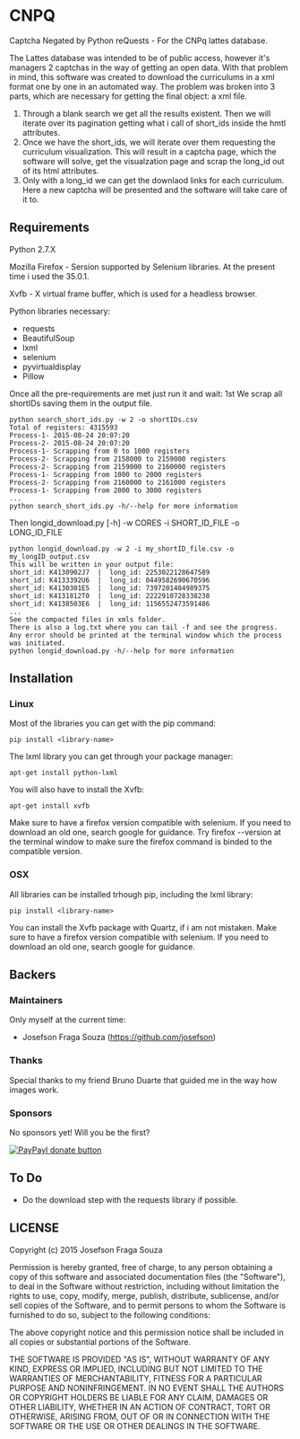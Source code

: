# CNPQ
Captcha Negated by Python reQuests - For the CNPq lattes database.

The Lattes database was intended to be of public access, however it's managers 2 captchas in the way of getting an open data. With that problem in mind, this software was created to download the curriculums in a xml format one by one in an automated way.
The problem was broken into 3 parts, which are necessary for getting the final object: a xml file.
1. Through a blank search we get all the results existent. Then we will iterate over its pagination getting what i call of short_ids inside the hmtl attributes.
2. Once we have the short_ids, we will iterate over them requesting the curriculum visualization. This will result in a captcha page, which the software will solve, get the visualzation page and scrap the long_id out of its html attributes.
3. Only with a long_id we can get the downlaod links for each curriculum. Here a new captcha will be presented and the software will take care of it to.


## Requirements
Python 2.7.X

Mozilla Firefox - Sersion supported by Selenium libraries. At the present time i used the 35.0.1.

Xvfb - X virtual frame buffer, which is used for a headless browser.

Python libraries necessary:
* requests
* BeautifulSoup
* lxml
* selenium
* pyvirtualdisplay
* Pillow

Once all the pre-requirements are met just run it and wait:
1st We scrap all shortIDs saving them in the output file.
```
python search_short_ids.py -w 2 -o shortIDs.csv
Total of registers: 4315593
Process-1- 2015-08-24 20:07:20
Process-2- 2015-08-24 20:07:20
Process-1- Scrapping from 0 to 1000 registers
Process-2- Scrapping from 2158000 to 2159000 registers
Process-2- Scrapping from 2159000 to 2160000 registers
Process-1- Scrapping from 1000 to 2000 registers
Process-2- Scrapping from 2160000 to 2161000 registers
Process-1- Scrapping from 2000 to 3000 registers
...
python search_short_ids.py -h/--help for more information
```
Then longid_download.py [-h] -w CORES -i SHORT_ID_FILE -o LONG_ID_FILE
```
python longid_download.py -w 2 -i my_shortID_file.csv -o my_longID_output.csv
This will be written in your output file:
short_id: K4130902J7  |  long_id: 2253022128647589
short_id: K4133392U6  |  long_id: 0449582690670596
short_id: K4130301E5  |  long_id: 7397201484989375
short_id: K4131812T0  |  long_id: 2222910728338238
short_id: K4138503E6  |  long_id: 1156552473591486
...
See the compacted files in xmls folder.
There is also a log.txt where you can tail -f and see the progress.
Any error should be printed at the terminal window which the process was initiated.
python longid_download.py -h/--help for more information
```


## Installation

### Linux
Most of the libraries you can get with the pip command:
```
pip install <library-name>
```
The lxml library you can get through your package manager:
```
apt-get install python-lxml
```
You will also have to install the Xvfb:
```
apt-get install xvfb
```
Make sure to have a firefox version compatible with selenium. If you need to download an old one, search google for guidance.
Try firefox --version at the terminal window to make sure the firefox command is binded to the compatible version.

### OSX
All libraries can be installed trhough pip, including the lxml library:
```
pip install <library-name>
```
You can install the Xvfb package with Quartz, if i am not mistaken.
Make sure to have a firefox version compatible with selenium. If you need to download an old one, search google for guidance.


## Backers

### Maintainers

Only myself at the current time: 

- Josefson Fraga Souza (https://github.com/josefson)

### Thanks

Special thanks to my friend Bruno Duarte that guided me in the way how images work.

### Sponsors

No sponsors yet! Will you be the first?

[![PayPayl donate button](https://img.shields.io/badge/paypal-donate-yellow.svg)](https://www.paypal.com/cgi-bin/webscr?cmd=_s-xclick&hosted_button_id=WA7DVSWHPZLBE "Donate to this project using Paypal")


## To Do
* Do the download step with the requests library if possible.


## LICENSE
Copyright (c) 2015 Josefson Fraga Souza

Permission is hereby granted, free of charge, to any person obtaining a copy
of this software and associated documentation files (the "Software"), to deal
in the Software without restriction, including without limitation the rights
to use, copy, modify, merge, publish, distribute, sublicense, and/or sell
copies of the Software, and to permit persons to whom the Software is
furnished to do so, subject to the following conditions:

The above copyright notice and this permission notice shall be included in
all copies or substantial portions of the Software.

THE SOFTWARE IS PROVIDED "AS IS", WITHOUT WARRANTY OF ANY KIND, EXPRESS OR
IMPLIED, INCLUDING BUT NOT LIMITED TO THE WARRANTIES OF MERCHANTABILITY,
FITNESS FOR A PARTICULAR PURPOSE AND NONINFRINGEMENT. IN NO EVENT SHALL THE
AUTHORS OR COPYRIGHT HOLDERS BE LIABLE FOR ANY CLAIM, DAMAGES OR OTHER
LIABILITY, WHETHER IN AN ACTION OF CONTRACT, TORT OR OTHERWISE, ARISING FROM,
OUT OF OR IN CONNECTION WITH THE SOFTWARE OR THE USE OR OTHER DEALINGS IN
THE SOFTWARE.
